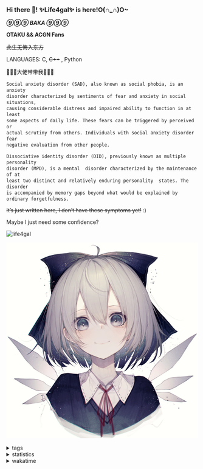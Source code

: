 ### Hi there 👋! ✨Life4gal✨ is here!O(∩_∩)O~

_**⑨⑨⑨ BAKA ⑨⑨⑨**_

**OTAKU && ACGN Fans**

~~此生无悔入东方~~

LANGUAGES: C,  ~~C++~~ , Python

🙏🙏🙏大佬带带我🙏🙏🙏
```text
Social anxiety disorder (SAD), also known as social phobia, is an anxiety 
disorder characterized by sentiments of fear and anxiety in social situations, 
causing considerable distress and impaired ability to function in at least 
some aspects of daily life. These fears can be triggered by perceived or
actual scrutiny from others. Individuals with social anxiety disorder fear 
negative evaluation from other people.
```
```text
Dissociative identity disorder (DID), previously known as multiple personality 
disorder (MPD), is a mental  disorder characterized by the maintenance of at 
least two distinct and relatively enduring personality  states. The disorder 
is accompanied by memory gaps beyond what would be explained by ordinary forgetfulness.
```
~~It’s just written here, I don’t have these symptoms yet!~~ :)

Maybe I just need some confidence?

<p align="left"> <img src="https://komarev.com/ghpvc/?username=life4gal&label=Profile%20views&color=0e75b6&style=flat" alt="life4gal" /> </p>
<p align="center"> <img src="./80278148_p0_master1200.jpg" alt="life4gal" /> </p>


<details>
  <summary>tags</summary>
<p align="top"> 
<img src="https://forthebadge.com/images/badges/ages-18.svg"/> <img src="https://forthebadge.com/images/badges/built-by-developers.svg"/> <img src="https://forthebadge.com/images/badges/ctrl-c-ctrl-v.svg"/> <img src="https://forthebadge.com/images/badges/fixed-bugs.svg"/> <img src="https://forthebadge.com/images/badges/fo-real.svg"/>
<img src="https://forthebadge.com/images/badges/for-you.svg"/> <img src="https://forthebadge.com/images/badges/its-not-a-lie-if-you-believe-it.svg"/> <img src="https://forthebadge.com/images/badges/powered-by-black-magic.svg"/> <img src="https://forthebadge.com/images/badges/made-with-c-plus-plus.svg"/> <img src="https://forthebadge.com/images/badges/made-with-markdown.svg"/> <img src="https://forthebadge.com/images/badges/made-with-python.svg"/>
<img src="https://forthebadge.com/images/badges/makes-people-smile.svg"/> <img src="https://forthebadge.com/images/badges/not-a-bug-a-feature.svg"/> <img src="https://forthebadge.com/images/badges/works-on-my-machine.svg"/> <img src="https://forthebadge.com/images/badges/you-didnt-ask-for-this.svg"/>
</p>
</details>

<details>
  <summary>statistics</summary>
<p align="top"> 
  <img src="https://github-readme-stats.life4gal.vercel.app/api/wakatime?username=Life4gal&show_icons=true&theme=synthwave&cache_seconds=1800"/>
  <img src="https://github-readme-stats.life4gal.vercel.app/api/top-langs/?username=Life4gal&hide=html&show_icons=true&theme=synthwave&cache_seconds=1800"/>
</p>
<p align="center"> 
  <img src="https://github-readme-stats.life4gal.vercel.app/api?username=Life4gal&show_icons=true&theme=synthwave&cache_seconds=1800"/>
</p>
</details>

<details>
  <summary>wakatime</summary>
<img src="https://wakatime.com/share/@Life4gal/633d8d59-f19c-49e3-ab6d-d1978de891a7.svg"/>
<img src="https://wakatime.com/share/@Life4gal/7afc6a15-a71f-4d74-9d3e-f6b047170efe.svg"/>
<img src="https://wakatime.com/share/@Life4gal/8e3ea035-ad45-4a5e-abfd-3cc0bf46b583.svg"/>
<img src="https://wakatime.com/share/@Life4gal/2420db5f-5f96-43d2-8daa-1a1ec8908b88.svg"/>
</details>

